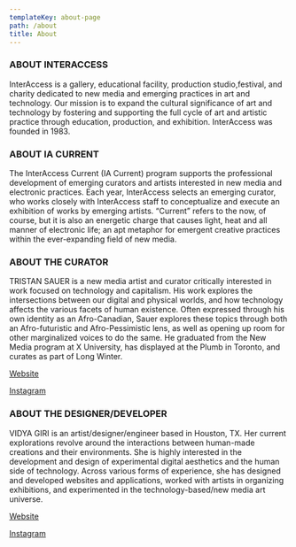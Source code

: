 ```yaml
---
templateKey: about-page
path: /about
title: About
---
```

### ABOUT INTERACCESS

InterAccess is	a	gallery,	educational	facility,	production	studio,festival,	and	charity	dedicated	to	new	media	and	emerging	practices	in	art	and	technology.	Our	mission	is	to	expand	the	cultural	significance	of	art	and	technology	by	fostering	and	supporting	the	full cycle	of	art	and	artistic	practice	through	education,	production,	and	exhibition.	InterAccess	was	founded	in	1983.

### ABOUT IA CURRENT

The InterAccess Current (IA Current) program supports the professional development of emerging curators and artists interested in new media and electronic practices. Each year, InterAccess selects an emerging curator, who works closely with InterAccess staff to conceptualize and execute an exhibition of works by emerging artists. “Current” refers to the now, of course, but it is also an energetic charge that causes light, heat and all manner of electronic life; an apt metaphor for emergent creative practices within the ever-expanding field of new media.

### ABOUT THE CURATOR

TRISTAN SAUER is a new media artist and curator critically interested in work focused on technology and capitalism. His work explores the intersections between our digital and physical worlds, and how technology affects the various facets of human existence. Often expressed through his own identity as an Afro-Canadian, Sauer explores these topics through both an Afro-futuristic and Afro-Pessimistic lens, as well as opening up room for other marginalized voices to do the same. He graduated from the New Media program at X University, has displayed at the Plumb in Toronto, and curates as part of Long Winter.

[Website](https://www.tristansauer.com/)

[Instagram](https://www.instagram.com/sauer.tristan/)

### ABOUT THE DESIGNER/DEVELOPER

VIDYA GIRI is an artist/designer/engineer based in Houston, TX. Her current explorations revolve around the interactions between human-made creations and their environments. She is highly interested in the development and design of experimental digital aesthetics and the human side of technology. Across various forms of experience, she has designed and developed websites and applications, worked with artists in organizing exhibitions, and experimented in the technology-based/new media art universe.

[Website](https://www.vidyagiri.com/)

[Instagram](https://www.instagram.com/vid.giri/)